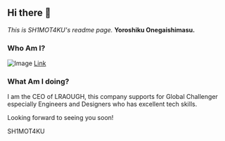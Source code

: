 ## Hi there 👋

*This is SH1MOT4KU's readme page.*
**Yoroshiku Onegaishimasu.**

### Who Am I?

![Image](https://drive.google.com/file/d/1oZlRFsaQUu4rjpc0dbXNDo9gHcrF-aIq/view)
[Link](http://sh1mot4ku.mystrikingly.com)

### What Am I doing?

I am the CEO of LRAOUGH, this company supports for Global Challenger especially Engineers and Designers who has excellent tech skills.

Looking forward to seeing you soon!

SH1MOT4KU


<!--
**sh1mot4ku/sh1mot4ku** is a ✨ _special_ ✨ repository because its `README.md` (this file) appears on your GitHub profile.

Here are some ideas to get you started:

- 🔭 I’m currently working on ...
- 🌱 I’m currently learning ...
- 👯 I’m looking to collaborate on ...
- 🤔 I’m looking for help with ...
- 💬 Ask me about ...
- 📫 How to reach me: ...
- 😄 Pronouns: ...
- ⚡ Fun fact: ...
-->
